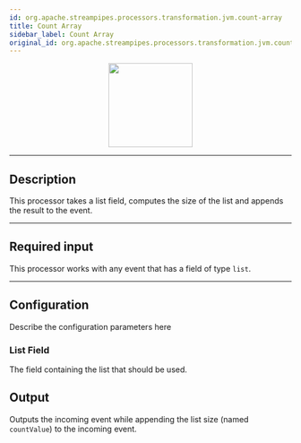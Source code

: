 ```yaml
---
id: org.apache.streampipes.processors.transformation.jvm.count-array
title: Count Array
sidebar_label: Count Array
original_id: org.apache.streampipes.processors.transformation.jvm.count-array
---
```


<!--
  ~ Licensed to the Apache Software Foundation (ASF) under one or more
  ~ contributor license agreements.  See the NOTICE file distributed with
  ~ this work for additional information regarding copyright ownership.
  ~ The ASF licenses this file to You under the Apache License, Version 2.0
  ~ (the "License"); you may not use this file except in compliance with
  ~ the License.  You may obtain a copy of the License at
  ~
  ~    http://www.apache.org/licenses/LICENSE-2.0
  ~
  ~ Unless required by applicable law or agreed to in writing, software
  ~ distributed under the License is distributed on an "AS IS" BASIS,
  ~ WITHOUT WARRANTIES OR CONDITIONS OF ANY KIND, either express or implied.
  ~ See the License for the specific language governing permissions and
  ~ limitations under the License.
  ~
  -->



<p align="center"> 
    <img src="/docs/img/pipeline-elements/org.apache.streampipes.processors.transformation.jvm.count-array/icon.png" width="150px;" class="pe-image-documentation"/>
</p>

***

## Description

This processor takes a list field, computes the size of the list and appends the result to the event.

***

## Required input

This processor works with any event that has a field of type ``list``.

***

## Configuration

Describe the configuration parameters here

### List Field

The field containing the list that should be used.

## Output

Outputs the incoming event while appending the list size (named ``countValue``) to the incoming event.
